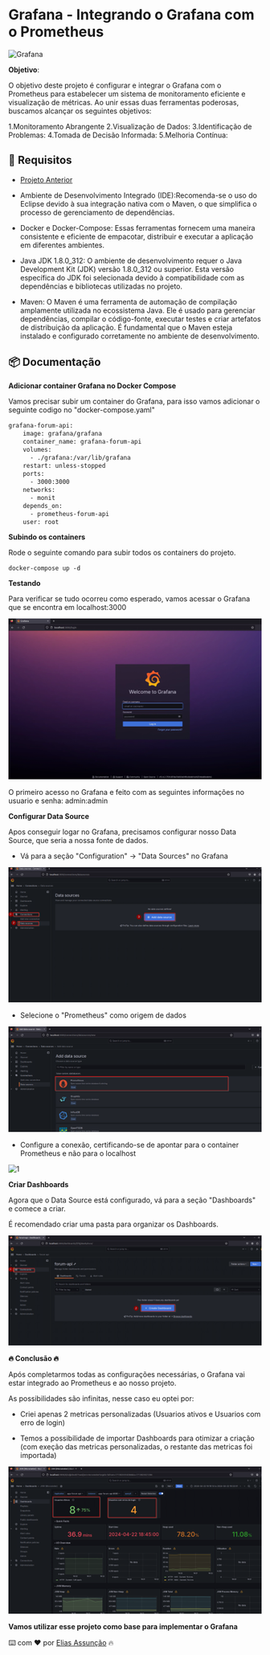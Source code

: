 # Grafana - Integrando o Grafana com o Prometheus

![Grafana](https://www.skedler.com/blog/wp-content/uploads/2021/08/grafana-logo.png)

**Objetivo**:

O objetivo deste projeto é configurar e integrar o Grafana com o Prometheus para estabelecer um sistema de monitoramento eficiente e visualização de métricas. Ao unir essas duas ferramentas poderosas, buscamos alcançar os seguintes objetivos:

1.Monitoramento Abrangente
2.Visualização de Dados:
3.Identificação de Problemas:
4.Tomada de Decisão Informada:
5.Melhoria Contínua:

## 📌 Requisitos

* [Projeto Anterior](https://github.com/Hooligam/Monitoramento-Prometheus)

* Ambiente de Desenvolvimento Integrado (IDE):Recomenda-se o uso do Eclipse devido à sua integração nativa com o Maven, o que simplifica o processo de gerenciamento de dependências.

* Docker e Docker-Compose: Essas ferramentas fornecem uma maneira consistente e eficiente de empacotar, distribuir e executar a aplicação em diferentes ambientes.

* Java JDK 1.8.0_312: O ambiente de desenvolvimento requer o Java Development Kit (JDK) versão 1.8.0_312 ou superior. Esta versão específica do JDK foi selecionada devido à compatibilidade com as dependências e bibliotecas utilizadas no projeto.

* Maven: O Maven é uma ferramenta de automação de compilação amplamente utilizada no ecossistema Java. Ele é usado para gerenciar dependências, compilar o código-fonte, executar testes e criar artefatos de distribuição da aplicação. É fundamental que o Maven esteja instalado e configurado corretamente no ambiente de desenvolvimento.


## 📦 Documentação

**Adicionar container Grafana no Docker Compose**

Vamos precisar subir um container do Grafana, para isso vamos adicionar o seguinte codigo no "docker-compose.yaml"

```
grafana-forum-api:
    image: grafana/grafana
    container_name: grafana-forum-api
    volumes:
      - ./grafana:/var/lib/grafana
    restart: unless-stopped
    ports:
      - 3000:3000
    networks:
      - monit
    depends_on:
      - prometheus-forum-api
    user: root
```
**Subindo os containers**

Rode o seguinte comando para subir todos os containers do projeto.

```
docker-compose up -d
```
**Testando**

Para verificar se tudo ocorreu como esperado, vamos acessar o Grafana que se encontra em localhost:3000

![1](./Images/13.png)

O primeiro acesso no Grafana e feito com as seguintes informações no usuario e senha: admin:admin

**Configurar Data Source**

Apos conseguir logar no Grafana, precisamos configurar nosso Data Source, que seria a nossa fonte de dados.

* Vá para a seção "Configuration" -> "Data Sources" no Grafana

![2](./Images/15.png)

* Selecione o "Prometheus" como origem de dados 

![3](./Images/16.png)

* Configure a conexão, certificando-se de apontar para o container Prometheus e não para o localhost

![1]((./Images/17.png))

**Criar Dashboards**

Agora que o Data Source está configurado, vá para a seção "Dashboards" e comece a criar.

É recomendado criar uma pasta para organizar os Dashboards.

![2](./images/19.png)


**🔥 Conclusão 🔥**

Após completarmos todas as configurações necessárias, o Grafana vai estar integrado ao Prometheus e ao nosso projeto. 

As possibilidades são infinitas, nesse caso eu optei por:

* Criei apenas 2 metricas personalizadas (Usuarios ativos e Usuarios com erro de login)

* Temos a possibilidade de importar Dashboards para otimizar a criação (com exeção das metricas personalizadas, o restante das metricas foi importada)

![5](./Images/22.png)


**Vamos utilizar esse projeto como base para implementar o Grafana**

⌨️ com ❤️ por [Elias Assunção](https://github.com/Hooligam) 🔥

